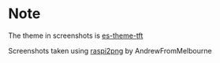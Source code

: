 # Note

The theme in screenshots is [es-theme-tft](https://github.com/anthonycaccese/es-theme-tft) 

Screenshots taken using [raspi2png](https://github.com/AndrewFromMelbourne/raspi2png) by AndrewFromMelbourne
